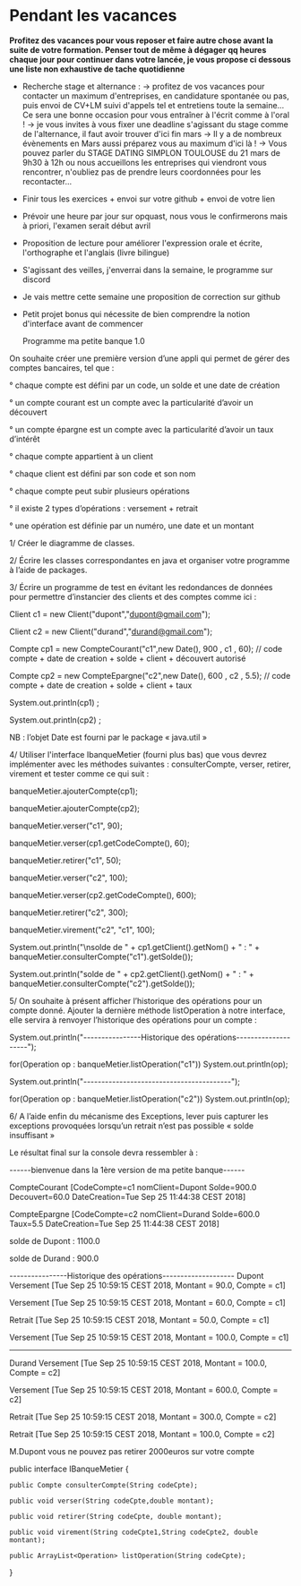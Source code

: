 Pendant les vacances
===

**Profitez des vacances pour vous reposer et faire autre chose avant la suite de votre formation. Penser tout de même à dégager qq heures chaque jour pour continuer dans votre lancée, je vous propose ci dessous une liste non exhaustive de tache quotidienne**

- Recherche stage et alternance :
-> profitez de vos vacances pour contacter un maximum d'entreprises, en candidature spontanée ou pas, puis envoi de CV+LM suivi d'appels tel et entretiens toute la semaine... Ce sera une bonne occasion pour vous entraîner à l'écrit comme à l'oral !
-> je vous invites à vous fixer une deadline s'agissant du stage comme de l'alternance, il faut avoir trouver d'ici fin mars
-> Il y a de nombreux évènements en Mars aussi préparez vous au maximum d'ici là !
-> Vous pouvez parler du STAGE DATING SIMPLON TOULOUSE du 21 mars de 9h30 à 12h ou nous accueillons les entreprises qui viendront vous rencontrer, n'oubliez pas de prendre leurs coordonnées pour les recontacter...

- Finir tous les exercices + envoi sur votre github + envoi de votre lien

- Prévoir une heure par jour sur opquast, nous vous le confirmerons mais à priori, l'examen serait début avril

- Proposition de lecture pour améliorer l'expression orale et écrite, l'orthographe et l'anglais (livre bilingue)

- S'agissant des veilles, j'enverrai dans la semaine, le programme sur discord

- Je vais mettre cette semaine une proposition de correction sur github

- Petit projet bonus qui nécessite de bien comprendre la notion d'interface avant de commencer


	Programme ma petite banque 1.0


On souhaite créer une première version d’une appli qui permet de gérer des comptes bancaires, tel que :

° chaque compte est défini par un code, un solde et une date de création

° un compte courant est un compte avec la particularité d’avoir un découvert

° un compte épargne est un compte avec la particularité d’avoir un taux d’intérêt

° chaque compte appartient à un client 

° chaque client est défini par son code et son nom

° chaque compte peut subir plusieurs opérations

° il existe 2 types d’opérations : versement + retrait

° une opération est définie par un numéro, une date et un montant

1/ Créer le diagramme de classes.

2/ Écrire les classes correspondantes en java et organiser votre programme à l’aide de packages.

3/ Écrire un programme de test en évitant les redondances de données pour permettre d’instancier des clients et des comptes comme ici :

Client c1 = new Client("dupont","dupont@gmail.com");

Client c2 = new Client("durand","durand@gmail.com");	
		
Compte cp1 = new CompteCourant("c1",new Date(), 900 , c1 , 60);  // code compte + date de creation + solde + client + découvert autorisé

Compte cp2 = new CompteEpargne("c2",new Date(), 600 , c2 , 5.5); // code compte + date de creation + solde + client + taux

System.out.println(cp1) ;

System.out.println(cp2) ;	

NB : l’objet Date est fourni  par le package « java.util »


4/ Utiliser l'interface IbanqueMetier (fourni plus bas) que vous devrez implémenter avec les méthodes suivantes :
consulterCompte, verser, retirer, virement et tester comme ce qui suit :

banqueMetier.ajouterCompte(cp1);

banqueMetier.ajouterCompte(cp2);
		
banqueMetier.verser("c1", 90);

banqueMetier.verser(cp1.getCodeCompte(), 60);

banqueMetier.retirer("c1", 50);
		
banqueMetier.verser("c2", 100);

banqueMetier.verser(cp2.getCodeCompte(), 600);

banqueMetier.retirer("c2", 300);
		
banqueMetier.virement("c2", "c1", 100);
		
System.out.println("\nsolde de " + cp1.getClient().getNom()   + " : "   + banqueMetier.consulterCompte("c1").getSolde());

System.out.println("solde de "   + cp2.getClient().getNom()   + " : "   + banqueMetier.consulterCompte("c2").getSolde());


5/ On souhaite à présent afficher l’historique des opérations pour un compte donné. Ajouter la dernière méthode listOperation à notre interface, elle servira à renvoyer l’historique des opérations pour un compte :

System.out.println("----------------Historique des opérations--------------------");

for(Operation op : banqueMetier.listOperation("c1")) 	System.out.println(op);

System.out.println("-----------------------------------------");

for(Operation op : banqueMetier.listOperation("c2"))	System.out.println(op);


6/ A l’aide enfin du mécanisme des Exceptions, lever puis capturer les exceptions provoquées lorsqu’un retrait n’est pas possible « solde insuffisant »

Le résultat final sur la console devra ressembler à :

------bienvenue dans la 1ère version de ma petite banque------

CompteCourant [CodeCompte=c1 nomClient=Dupont Solde=900.0 Decouvert=60.0 DateCreation=Tue Sep 25 11:44:38 CEST 2018] 

CompteEpargne [CodeCompte=c2 nomClient=Durand Solde=600.0 Taux=5.5 DateCreation=Tue Sep 25 11:44:38 CEST 2018] 

solde de Dupont : 1100.0

solde de Durand : 900.0

----------------Historique des opérations--------------------
Dupont
Versement [Tue Sep 25 10:59:15 CEST 2018, Montant = 90.0, Compte = c1]

Versement [Tue Sep 25 10:59:15 CEST 2018, Montant = 60.0, Compte = c1]

Retrait [Tue Sep 25 10:59:15 CEST 2018, Montant = 50.0, Compte = c1]

Versement [Tue Sep 25 10:59:15 CEST 2018, Montant = 100.0, Compte = c1]

-----------------------------------------
Durand
Versement [Tue Sep 25 10:59:15 CEST 2018, Montant = 100.0, Compte = c2]

Versement [Tue Sep 25 10:59:15 CEST 2018, Montant = 600.0, Compte = c2]

Retrait [Tue Sep 25 10:59:15 CEST 2018, Montant = 300.0, Compte = c2]

Retrait [Tue Sep 25 10:59:15 CEST 2018, Montant = 100.0, Compte = c2]

M.Dupont vous ne pouvez pas retirer 2000euros sur votre compte

 
public interface IBanqueMetier {

	public Compte consulterCompte(String codeCpte);

	public void verser(String codeCpte,double montant);
	
	public void retirer(String codeCpte, double montant);
	
	public void virement(String codeCpte1,String codeCpte2, double montant);
	
	public ArrayList<Operation> listOperation(String codeCpte);
	
}
